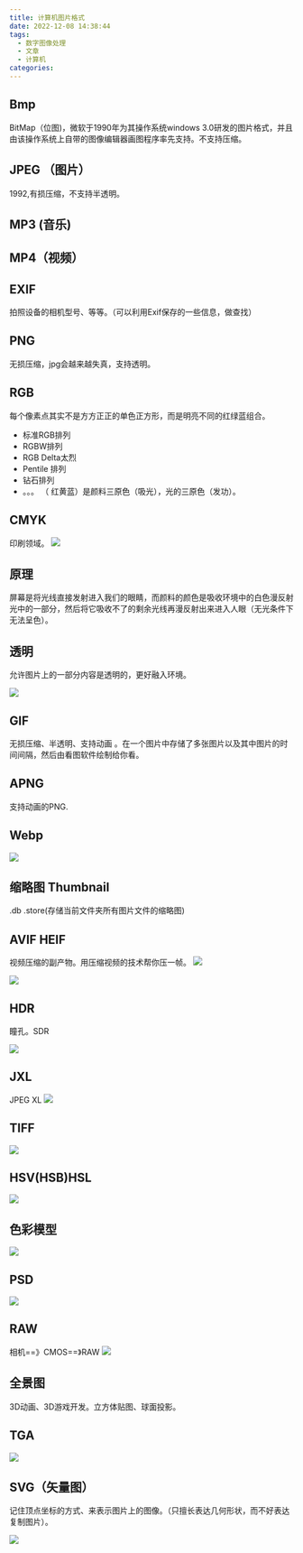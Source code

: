 ```yaml
---
title: 计算机图片格式
date: 2022-12-08 14:38:44
tags:
  - 数字图像处理
  - 文章
  - 计算机
categories:
---
```


## Bmp
BitMap（位图)，微软于1990年为其操作系统windows 3.0研发的图片格式，并且由该操作系统上自带的图像编辑器画图程序率先支持。不支持压缩。
## JPEG （图片）
1992,有损压缩，不支持半透明。

## MP3 (音乐)
## MP4（视频）
## EXIF
拍照设备的相机型号、等等。（可以利用Exif保存的一些信息，做查找）
## PNG
无损压缩，jpg会越来越失真，支持透明。
## RGB
每个像素点其实不是方方正正的单色正方形，而是明亮不同的红绿蓝组合。
+ 标准RGB排列
+ RGBW排列
+ RGB Delta太烈
+ Pentile 排列
+ 钻石排列
+ 。。。
（ 红黄蓝）是颜料三原色（吸光），光的三原色（发功）。
## CMYK
印刷领域。
![](https://s2.loli.net/2022/12/08/GKxRj6tChSBb4aO.png)
## 原理
屏幕是将光线直接发射进入我们的眼睛，而颜料的颜色是吸收环境中的白色漫反射光中的一部分，然后将它吸收不了的剩余光线再漫反射出来进入人眼（无光条件下无法呈色）。
## 透明
允许图片上的一部分内容是透明的，更好融入环境。

![](https://s2.loli.net/2022/12/08/4Tzf8MhlL2t5QwN.png)

## GIF
无损压缩、半透明、支持动画 。在一个图片中存储了多张图片以及其中图片的时间间隔，然后由看图软件绘制给你看。

## APNG
支持动画的PNG.

## Webp
![](https://s2.loli.net/2022/12/08/sIWuNO74PVy1v5g.png)

## 缩略图 Thumbnail
.db .store(存储当前文件夹所有图片文件的缩略图)
## AVIF HEIF
视频压缩的副产物。用压缩视频的技术帮你压一帧。
![](https://s2.loli.net/2022/12/08/y39aTlP6iLsjXc2.png)

![](https://s2.loli.net/2022/12/08/wxEFqsKCQZp2Pdk.png)

## HDR
瞳孔。SDR

![](https://s2.loli.net/2022/12/08/drNy9mY8pSvl3bW.png)

## JXL
JPEG XL
![](https://s2.loli.net/2022/12/08/yCpVOBGMNTEiX1u.png)

## TIFF
![](https://s2.loli.net/2022/12/08/t2MjxRq9mkuzLI6.png)

## HSV(HSB)HSL
![](https://s2.loli.net/2022/12/08/2dujK375UfeIkvt.png)

## 色彩模型
![](https://s2.loli.net/2022/12/08/yJjCfMEbsl7HD1N.png)

## PSD
![](https://s2.loli.net/2022/12/08/rUbjY8x9FgS4GpZ.png)

## RAW
相机==》CMOS==》RAW
![](https://s2.loli.net/2022/12/08/uiEytlfAIPQUbkj.png)

## 全景图
3D动画、3D游戏开发。立方体贴图、球面投影。

## TGA
![](https://s2.loli.net/2022/12/08/wct6sCUlVBaZOAe.png)

## SVG（矢量图）
记住顶点坐标的方式、来表示图片上的图像。（只擅长表达几何形状，而不好表达复制图片）。

![](https://s2.loli.net/2022/12/08/jNSFm329OVpa6kn.png)